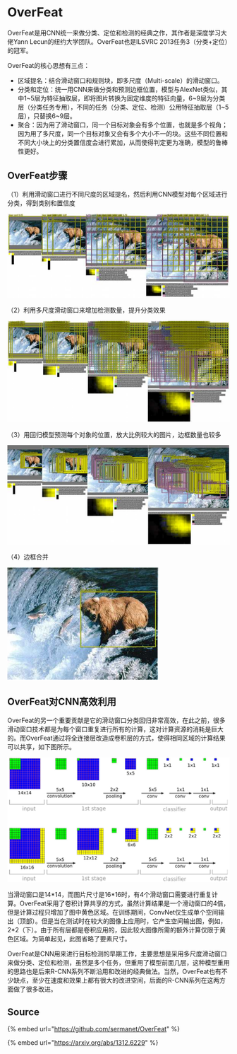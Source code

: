 # OverFeat

OverFeat是用CNN统一来做分类、定位和检测的经典之作，其作者是深度学习大佬Yann Lecun的纽约大学团队。OverFeat也是ILSVRC 2013任务3（分类+定位）的冠军。

OverFeat的核心思想有三点：

* 区域提名：结合滑动窗口和规则块，即多尺度（Multi-scale）的滑动窗口。
* 分类和定位：统一用CNN来做分类和预测边框位置，模型与AlexNet类似，其中1~5层为特征抽取层，即将图片转换为固定维度的特征向量，6~9层为分类层（分类任务专用），不同的任务（分类、定位、检测）公用特征抽取层（1~5层），只替换6~9层。
* 聚合：因为用了滑动窗口，同一个目标对象会有多个位置，也就是多个视角；因为用了多尺度，同一个目标对象又会有多个大小不一的块。这些不同位置和不同大小块上的分类置信度会进行累加，从而使得判定更为准确，模型的鲁棒性更好。

## OverFeat步骤

（1）利用滑动窗口进行不同尺度的区域提名，然后利用CNN模型对每个区域进行分类，得到类别和置信度

![](../../../../.gitbook/assets/timline-jie-tu-20190117150325.png)

（2）利用多尺度滑动窗口来增加检测数量，提升分类效果

![](../../../../.gitbook/assets/timline-jie-tu-20190117150410.png)

（3）用回归模型预测每个对象的位置，放大比例较大的图片，边框数量也较多

![](../../../../.gitbook/assets/timline-jie-tu-20190117150539.png)

（4）边框合并

![](../../../../.gitbook/assets/timline-jie-tu-20190117150624.png)

## OverFeat对CNN高效利用

OverFeat的另一个重要贡献是它的滑动窗口分类回归非常高效，在此之前，很多滑动窗口技术都是为每个窗口重复进行所有的计算，这对计算资源的消耗是巨大的。而OverFeat通过将全连接层改造成卷积层的方式，使得相同区域的计算结果可以共享，如下图所示。

![](../../../../.gitbook/assets/timline-jie-tu-20190117151227.png)

当滑动窗口是14\*14，而图片尺寸是16\*16时，有4个滑动窗口需要进行重复计算。OverFeat采用了卷积计算共享的方式，虽然计算结果是一个滑动窗口的4倍，但是计算过程只增加了图中黄色区域。在训练期间，ConvNet仅生成单个空间输出（顶部）。但是当在测试时在较大的图像上应用时，它产生空间输出图，例如， 2\*2（下）。由于所有层都是卷积应用的，因此较大图像所需的额外计算仅限于黄色区域。为简单起见，此图省略了要素尺寸。

OverFeat是CNN用来进行目标检测的早期工作，主要思想是采用多尺度滑动窗口来做分类、定位和检测，虽然是多个任务，但重用了模型前面几层，这种模型重用的思路也是后来R-CNN系列不断沿用和改进的经典做法。当然，OverFeat也有不少缺点，至少在速度和效果上都有很大的改进空间，后面的R-CNN系列在这两方面做了很多改进。

## Source

{% embed url="https://github.com/sermanet/OverFeat" %}

{% embed url="https://arxiv.org/abs/1312.6229" %}







